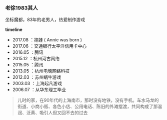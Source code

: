 
### 老徐1983其人 ###

坐标魔都，83年的老男人，热爱制作游戏

**timeline**

- 2017.08	：抱娃 ( Annie was born )
- 2017.06	：交通银行太平洋信用卡中心
- 2016.05	：腾讯
- 2015.12	：杭州河古网络
- 2015.05	：腾讯
- 2013.05	：杭州电魂网络科技
- 2012.03	：苏州蜗牛游戏
- 2003.03	：上海起凡游戏
- 2006.07	：从华东理工毕业

> 儿时的家，在90年代的上海南市，那时没有地铁，没有手机。车水马龙的街道、小商小贩、各色小店、公用电话、陈旧的外滩摆渡，共同构成了那温润、泛黄、吸引人但又回不去的过去